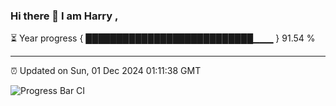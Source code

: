 ### Hi there 👋 I am Harry , 

⏳ Year progress { ███████████████████████████▁▁▁ } 91.54 %

---

⏰ Updated on Sun, 01 Dec 2024 01:11:38 GMT

![Progress Bar CI](https://github.com/duykhang68/duykhang68/workflows/Progress%20Bar%20CI/badge.svg)
